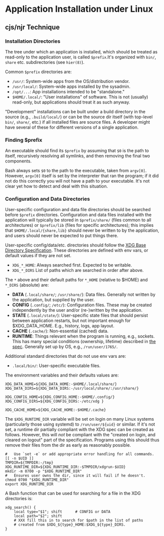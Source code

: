 Application Installation under Linux
====================================

cjs/njr Technique
-----------------

### Installation Directories

The tree under which an application is installed, which should be
treated as read-only to the application user, is called `$prefix`.It's
organized with `bin/`, `share` etc. subdirectories (see `hier(8)`).

Common `$prefix` directories are:
- `/usr/`: System-wide apps from the OS/distribution vendor.
- `/usr/local/`: System-wide apps installed by the sysadmin.
- `/opt/...`: App installations intended to be "standalone."
- `$HOME/.local/`: "User installations" of software. This is not
  (usually) read-only, but applications should treat it as such
  anyway.

"Development" installations can be built under a build directory in
the source (e.g., `.build/local/`) or can be the source dir itself
(with top-level `bin/`, `share/`, etc.) if all installed files are
source files. A developer might have several of these for different
versions of a single application.

### Finding $prefix

An executable should find its `$prefix` by assuming that `$0` is the
path to itself, recursively resolving all symlinks, and then removing
the final two components.

Bash always sets `$0` to the path to the executable, taken from
`argv[0]`. However, `argv[0]` itself is set by the interpreter that
ran the program; if it did not do this correctly you will not have a
path to your executable. It's not clear yet how to detect and deal
with this situation.

### Configuration and Data Directories

User-specific configuration and data file directories should be
searched before `$prefix` directories. Configuration and data files
installed with the application will typically be stored in
`$prefix/share/` (files common to all architectures) or `$prefix/lib`
(files for specific architectures); this implies that
`$HOME/.local/{share,lib}` should never be written to by the
application, and users should never be expected to put things there.

User-specific config/data/etc. directories should follow the [XDG Base
Directory Specification][xdg-spec]. These directories are defined with env
vars, or default values if they are not set.
- `XDG_*_HOME`: Always searched first. Expected to be writable.
- `XDG_*_DIRS` List of paths which are searched in order after above.

The `*` above and their default paths for `*_HOME` (relative to $HOME) and
`*_DIRS` (absolute) are:
- __DATA__ (`.local/share/`; `/usr/share/`): Data files. Generally not
  written by the application, but supplied by the user.
- __CONFIG__ (`.config/`; `/etc/`): Configuration files. These may be
  created independently by the user and/or (re-)written by the application.
- __STATE__ (`.local/state/`): User-specific state files that should
  persist between application restarts, but not important enough for
  $XDG_DATA_HOME. E.g., history, logs, app layout.
- __CACHE__ (`.cache/`): Non-essential (cached) data.
- __RUNTIME__: Things relevant when the program is running, e.g., sockets.
  This has many special conditions (ownership, lifetime) described in [the
  spec][xdg-spec]. Generally set up by OS, e.g., `/run/user/1765/`.

Additional standard directories that do not use env vars are:
- `.local/bin/`: User-specific executable files.

The environment variables and their defaults values are:

    XDG_DATA_HOME=${XDG_DATA_HOME:-$HOME/.local/share/}
    XDG_DATA_DIRS=${XDG_DATA_DIRS:-/usr/local/share/:/usr/share/}

    XDG_CONFIG_HOME=${XDG_CONFIG_HOME:-$HOME/.config/}
    XDG_CONFIG_DIRS=${XDG_CONFIG_DIRS:-/etc/xdg }

    XDG_CACHE_HOME=${XDG_CACHE_HOME:-$HOME/.cache}

The `$XDG_RUNTIME_DIR` variable will be set on login on many Linux
systems (particularly those using systemd) to `/run/user/${uid}` or
similar. If it's not set, a runtime dir partially compliant with the
XDG spec can be created as follows. However, this will _not_ be
compliant with the "created on login, and cleared on logout" part of
the specification. Programs using this should thus remove their files
from the dir as early as reasonably possible.

    #   Use `set -e` or add appropriate error handling for all commands.
    [[ -n $UID ]]
    TMPDIR=${TMPDIR:-/tmp}
    XDG_RUNTIME_DIR=${XDG_RUNTIME_DIR:-$TMPDIR/xdgrun-$UID}
    mkdir -m 0700 -p "$XDG_RUNTIME_DIR"
    #   Ensures user owns the dir, since it will fail if he doesn't.
    chmod 0700 "$XDG_RUNTIME_DIR"
    export XDG_RUNTIME_DIR

A Bash function that can be used for searching for a file in the XDG
directories is:

    xdg_search() {
        local type="$1"; shift      # CONFIG or DATA
        local path="$2"; shift
        # XXX fill this in to search for $path in the list of paths
        # created from $XDG_${type}_HOME:$XDG_${type}_DIRS.
    }



<!-------------------------------------------------------------------->
[xdg-spec]: https://specifications.freedesktop.org/basedir-spec/basedir-spec-latest.html
